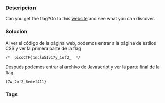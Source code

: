 ### Descripcion
Can you get the flag?Go to this [website](http://saturn.picoctf.net:64163/) and see what you can discover.
### Solucion
Al ver el código de la página web, podemos entrar a la página de estilos CSS y ver la primera parte de la flag
```
/*  picoCTF{1nclu51v17y_1of2_  */
```
Después podemos entrar al archivo de Javascript y ver la parte final de la flag
```
f7w_2of2_6edef411}
```
### Tags
